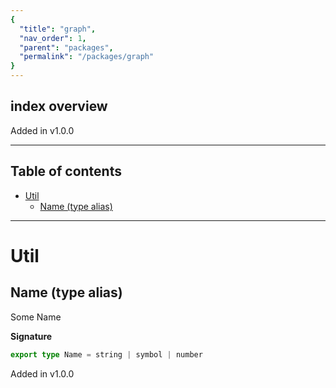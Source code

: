 ```yaml
---
{
  "title": "graph",
  "nav_order": 1,
  "parent": "packages",
  "permalink": "/packages/graph"
}
---
```


## index overview

Added in v1.0.0

---

<h2 class="text-delta">Table of contents</h2>

- [Util](#util)
  - [Name (type alias)](#name-type-alias)

---

# Util

## Name (type alias)

Some Name

**Signature**

```ts
export type Name = string | symbol | number
```

Added in v1.0.0
